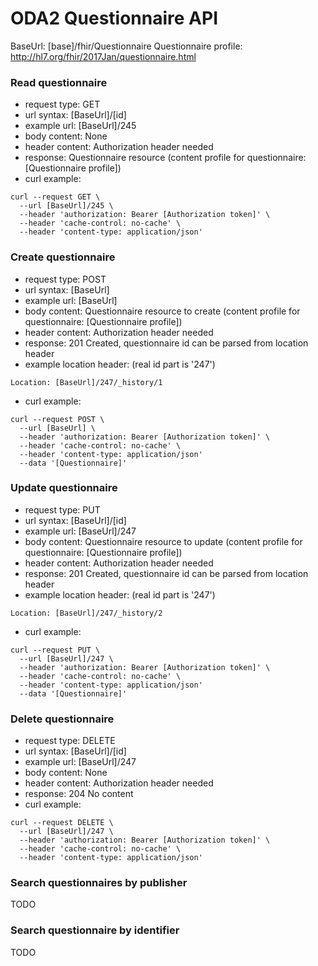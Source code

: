 # ODA2 Questionnaire API

BaseUrl: [base]/fhir/Questionnaire
Questionnaire profile: http://hl7.org/fhir/2017Jan/questionnaire.html

### Read questionnaire

- request type: GET
- url syntax: [BaseUrl]/[id]
- example url: [BaseUrl]/245
- body content: None
- header content: Authorization header needed
- response: Questionnaire resource (content profile for questionnaire: [Questionnaire profile])
- curl example:
```
curl --request GET \
  --url [BaseUrl]/245 \
  --header 'authorization: Bearer [Authorization token]' \
  --header 'cache-control: no-cache' \
  --header 'content-type: application/json'
```
  
### Create questionnaire

- request type: POST
- url syntax: [BaseUrl]
- example url: [BaseUrl]
- body content: Questionnaire resource to create (content profile for questionnaire: [Questionnaire profile])
- header content: Authorization header needed
- response: 201 Created, questionnaire id can be parsed from location header
- example location header: (real id part is '247')
``` 
Location: [BaseUrl]/247/_history/1
```

- curl example:
```
curl --request POST \
  --url [BaseUrl] \
  --header 'authorization: Bearer [Authorization token]' \
  --header 'cache-control: no-cache' \
  --header 'content-type: application/json'
  --data '[Questionnaire]'
```

### Update questionnaire

- request type: PUT
- url syntax: [BaseUrl]/[id]
- example url: [BaseUrl]/247
- body content: Questionnaire resource to update (content profile for questionnaire: [Questionnaire profile])
- header content: Authorization header needed
- response: 201 Created, questionnaire id can be parsed from location header 
- example location header: (real id part is '247')
``` 
Location: [BaseUrl]/247/_history/2
```
- curl example:
```
curl --request PUT \
  --url [BaseUrl]/247 \
  --header 'authorization: Bearer [Authorization token]' \
  --header 'cache-control: no-cache' \
  --header 'content-type: application/json'
  --data '[Questionnaire]' 
```
  
### Delete questionnaire

- request type: DELETE
- url syntax: [BaseUrl]/[id]
- example url: [BaseUrl]/247
- body content: None
- header content: Authorization header needed
- response: 204 No content
- curl example:
```
curl --request DELETE \
  --url [BaseUrl]/247 \
  --header 'authorization: Bearer [Authorization token]' \
  --header 'cache-control: no-cache' \
  --header 'content-type: application/json'
```

### Search questionnaires by publisher

TODO

### Search questionnaire by identifier

TODO

  